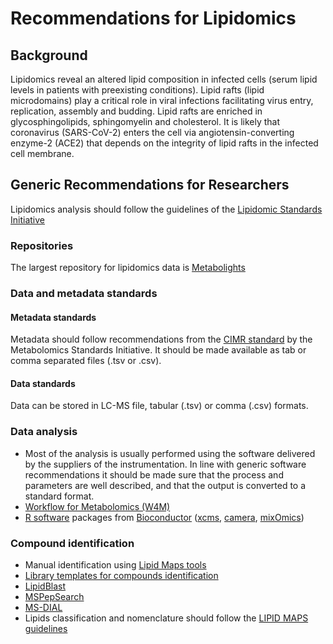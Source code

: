 # Recommendations for Lipidomics
## Background

Lipidomics reveal an altered lipid composition in infected cells (serum lipid levels in patients with preexisting conditions). Lipid rafts (lipid microdomains) play a critical role in viral infections facilitating virus entry, replication, assembly and budding. Lipid rafts are enriched in
glycosphingolipids, sphingomyelin and cholesterol. It is likely that coronavirus (SARS-CoV-2) enters the cell via angiotensin-converting enzyme-2 (ACE2) that depends on the integrity of lipid rafts in the infected cell membrane.
## Generic Recommendations for Researchers
Lipidomics analysis should follow the guidelines of the [Lipidomic Standards Initiative](https://lipidomics-standards-initiative.org/guidelines)

### Repositories
The largest repository for lipidomics data is [Metabolights](https://www.ebi.ac.uk/metabolights/) 

### Data and metadata standards
#### Metadata standards
Metadata should follow recommendations from the [CIMR standard](http://msi-workgroups.sourceforge.net/bio-metadata/) by the Metabolomics Standards Initiative. It should be made available as tab or comma separated files (.tsv or .csv).
#### Data standards
Data can be stored in LC-MS file, tabular (.tsv) or comma (.csv) formats.
### Data analysis
* Most of the analysis is usually performed using the software delivered by the suppliers of the instrumentation. In line with generic software recommendations it should be made sure that the process and parameters are well described, and that the output is converted to a standard format.
* [Workflow for Metabolomics (W4M)](https://workflow4metabolomics.org/)
* [R software](https://www.r-project.org/) packages from [Bioconductor](https://www.bioconductor.org/) ([xcms](https://www.bioconductor.org/packages/release/bioc/html/xcms.html), [camera](https://www.bioconductor.org/packages/release/bioc/html/CAMERA.html), [mixOmics](https://bioconductor.org/packages/release/bioc/html/mixOmics.html))
### Compound identification
* Manual identification using [Lipid Maps tools](http://www.lipidmaps.org/tools/ms/)
* [Library templates for compounds identification](http://prime.psc.riken.jp/compms/msdial/main.html#MSP)
* [LipidBlast](https://fiehnlab.ucdavis.edu/projects/LipidBlast)
* [MSPepSearch](https://chemdata.nist.gov/dokuwiki/doku.php?id=peptidew:mspepsearch)
* [MS-DIAL](http://prime.psc.riken.jp/compms/msdial/main.html)
* Lipids classification and nomenclature should follow the [LIPID MAPS guidelines](https://www.lipidmaps.org/resources/tutorials/lipid_cns.html)

